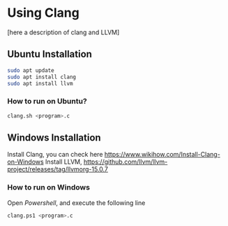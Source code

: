 # Using Clang

[here a description of clang and LLVM]

## Ubuntu Installation

```bash
sudo apt update
sudo apt install clang
sudo apt install llvm
```

### How to run on Ubuntu?

```bash
clang.sh <program>.c
```

## Windows Installation

Install Clang, you can check here https://www.wikihow.com/Install-Clang-on-Windows
Install LLVM, https://github.com/llvm/llvm-project/releases/tag/llvmorg-15.0.7

### How to run on Windows

Open $Powershell$, and execute the following line

```bash
clang.ps1 <program>.c
```
